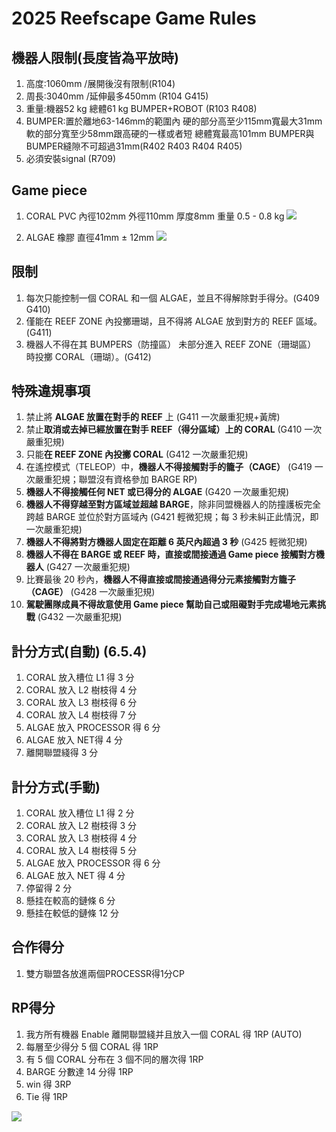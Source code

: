 <!-- title: FRC8725 2025規則整理 -->
<!-- description: 2025賽季規則整理 -->
<!-- category: Rules-->
<!-- tags: Reefscape -->
<!-- published time: 2025/01/06 -->

# 2025 Reefscape Game Rules
## 機器人限制(長度皆為平放時)
1. 高度:1060mm /展開後沒有限制(R104)
2. 周長:3040mm /延伸最多450mm (R104 G415)
3. 重量:機器52 kg 總體61 kg BUMPER+ROBOT (R103 R408)
4. BUMPER:置於離地63-146mm的範圍內 硬的部分高至少115mm寬最大31mm 軟的部分寬至少58mm跟高硬的一樣或者短 總體寬最高101mm BUMPER與BUMPER縫隙不可超過31mm(R402 R403 R404 R405)
5. 必須安裝signal (R709)

## Game piece
1. CORAL PVC 內徑102mm 外徑110mm 厚度8mm 重量 0.5 - 0.8 kg
![](image/articleImage/2025_gm/CORAL.png)

2. ALGAE 橡膠 直徑41mm ± 12mm
![](image/articleImage/2025_gm/ALGAE.png)

## 限制
1. 每次只能控制一個 CORAL 和一個 ALGAE，並且不得解除對手得分。(G409 G410)
2. 僅能在 REEF ZONE 內投擲珊瑚，且不得將 ALGAE 放到對方的 REEF 區域。(G411)
3. 機器人不得在其 BUMPERS（防撞區） 未部分進入 REEF ZONE（珊瑚區） 時投擲 CORAL（珊瑚）。(G412)


## 特殊違規事項
1. 禁止將 **ALGAE 放置在對手的 REEF** 上  (G411 一次嚴重犯規+黃牌)
2. 禁止**取消或去掉已經放置在對手 REEF（得分區域）上的 CORAL**  (G410 一次嚴重犯規)
3. 只能**在 REEF ZONE 內投擲 CORAL**  (G412 一次嚴重犯規)
4. 在遙控模式（TELEOP）中，**機器人不得接觸對手的籠子（CAGE）**  (G419 一次嚴重犯規；聯盟沒有資格參加 BARGE RP)
5. **機器人不得接觸任何 NET 或已得分的 ALGAE**  (G420 一次嚴重犯規)
6. **機器人不得穿越至對方區域並超越 BARGE**，除非同盟機器人的防撞護板完全跨越 BARGE 並位於對方區域內  (G421 輕微犯規；每 3 秒未糾正此情況，即一次嚴重犯規)
7. **機器人不得將對方機器人固定在距離 6 英尺內超過 3 秒**  (G425 輕微犯規)
8. **機器人不得在 BARGE 或 REEF 時，直接或間接通過 Game piece 接觸對方機器人**  (G427 一次嚴重犯規)
9. 比賽最後 20 秒內，**機器人不得直接或間接通過得分元素接觸對方籠子（CAGE）**  (G428 一次嚴重犯規)
10. **駕駛團隊成員不得故意使用 Game piece 幫助自己或阻礙對手完成場地元素挑戰**  (G432 一次嚴重犯規)

## 計分方式(自動) (6.5.4)
 1. CORAL 放入槽位 L1 得 3 分
 2. CORAL 放入 L2 樹枝得 4 分
 3. CORAL 放入 L3 樹枝得 6 分
 4. CORAL 放入 L4 樹枝得 7 分
 5. ALGAE 放入 PROCESSOR 得 6 分
 6. ALGAE 放入 NET得 4 分
 7. 離開聯盟綫得 3 分
 
## 計分方式(手動)
 1. CORAL 放入槽位 L1 得 2 分
 2. CORAL 放入 L2 樹枝得 3 分
 3. CORAL 放入 L3 樹枝得 4 分
 4. CORAL 放入 L4 樹枝得 5 分
 5. ALGAE 放入 PROCESSOR 得 6 分
 6. ALGAE 放入 NET 得 4 分
 7. 停留得 2 分
 8. 懸挂在較高的鏈條 6 分
 9. 懸挂在較低的鏈條 12 分

## 合作得分
1. 雙方聯盟各放進兩個PROCESSR得1分CP

## RP得分
1. 我方所有機器 Enable 離開聯盟綫并且放入一個 CORAL 得 1RP (AUTO)
2. 每層至少得分 5 個 CORAL 得 1RP
3. 有 5 個 CORAL 分布在 3 個不同的層次得 1RP
4. BARGE 分數達 14 分得 1RP
5. win 得 3RP
6. Tie 得 1RP

![](image/articleImage/2025_gm/points.png)